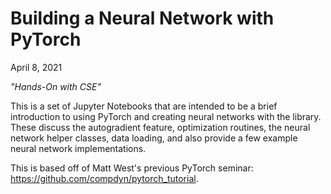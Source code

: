 # Building a Neural Network with PyTorch
April 8, 2021

*"Hands-On with CSE"*

This is a set of Jupyter Notebooks that are intended to be a brief introduction to using PyTorch and creating neural networks with the library.  These discuss the autogradient feature, optimization routines, the neural network helper classes, data loading, and also provide a few example neural network implementations.

This is based off of Matt West's previous PyTorch seminar: https://github.com/compdyn/pytorch_tutorial.
